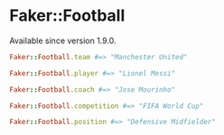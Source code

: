 # Faker::Football

Available since version 1.9.0.

```ruby
Faker::Football.team #=> "Manchester United"

Faker::Football.player #=> "Lionel Messi"

Faker::Football.coach #=> "Jose Mourinho"

Faker::Football.competition #=> "FIFA World Cup"

Faker::Football.position #=> "Defensive Midfielder"
```

